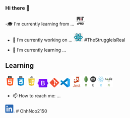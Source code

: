 ### Hi there 👋

<!--
**OhhNoo2150/OhhNoo2150** is a ✨ _special_ ✨ repository because its `README.md` (this file) appears on your GitHub profile.

Here are some ideas to get you started:



- 👯 I’m looking to collaborate on ...
- 🤔 I’m looking for help with ...
- 💬 Ask me about ...

- 😄 Pronouns: ...
- ⚡ Fun fact: ...
-->
-:mortar_board: I'm currently learning from ...
<img src='./img/mitxPro_logoStacked.jpeg' alt='MIT Logo' width='30'>
- 🔭 I’m currently working on ...
<img src='./img/react_logo_trans' alt='React Logo' width='30'> #TheStruggleIsReal 


- 🌱 I’m currently learning ...
## Learning
<img src='./img/html5_logo.gif' alt='HTML5 logo' width='30'> 
<img src='./img/css3_logo.gif' alt='CSS3 logo' width='30'> 
<img src='./img/javascript_logo.gif' alt='JavaScript logo' width='30'> 
<img src='./img/bootstrap-logo.svg' alt='Bootstrap logo' width='35'> 
<img src='./img/gitLogoOrangeRed.png' alt='VS Code logo' width='30'> 
<img src='./img/vsCodeLogo.png' alt='VS Code logo' width='30'> 
<img src='./img/jest_logo.gif' alt='Jest Logo' height='35'> 
<img src='./img/mernStackTrans.png' alt='VS Code logo' height='40'>

- 📫 How to reach me: ...
<img src='./img/linedIn_blue.png' alt='LinkedIn logo' width='30' href='https://www.linkedin.com/in/danielrivera/'>
# OhhNoo2150
